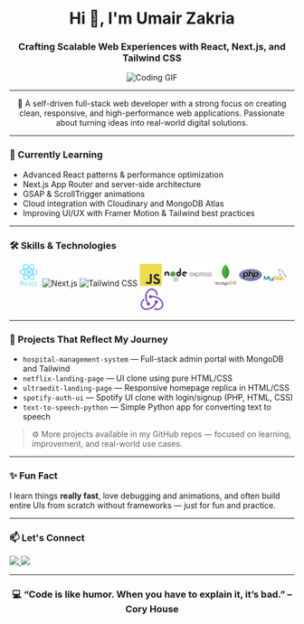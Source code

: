 <h1 align="center">Hi 👋, I'm Umair Zakria</h1>
<h3 align="center">Crafting Scalable Web Experiences with React, Next.js, and Tailwind CSS</h3>

<p align="center">
  <img src="https://media.giphy.com/media/qgQUggAC3Pfv687qPC/giphy.gif" width="500" alt="Coding GIF" />
</p>

---

<p align="center">
🚀 A self-driven full-stack web developer with a strong focus on creating clean, responsive, and high-performance web applications. Passionate about turning ideas into real-world digital solutions.
</p>

---

### 🌱 Currently Learning
- Advanced React patterns & performance optimization  
- Next.js App Router and server-side architecture  
- GSAP & ScrollTrigger animations  
- Cloud integration with Cloudinary and MongoDB Atlas  
- Improving UI/UX with Framer Motion & Tailwind best practices  

---

### 🛠️ Skills & Technologies
<p align="center">
  <img src="https://raw.githubusercontent.com/devicons/devicon/master/icons/react/react-original-wordmark.svg" alt="React" width="40" />
  <img src="https://cdn.worldvectorlogo.com/logos/nextjs-2.svg" alt="Next.js" width="40" />
  <img src="https://www.vectorlogo.zone/logos/tailwindcss/tailwindcss-icon.svg" alt="Tailwind CSS" width="40" />
  <img src="https://raw.githubusercontent.com/devicons/devicon/master/icons/javascript/javascript-original.svg" alt="JavaScript" width="40" />
  <img src="https://raw.githubusercontent.com/devicons/devicon/master/icons/nodejs/nodejs-original-wordmark.svg" alt="Node.js" width="40" />
  <img src="https://raw.githubusercontent.com/devicons/devicon/master/icons/express/express-original-wordmark.svg" alt="Express" width="40" />
  <img src="https://raw.githubusercontent.com/devicons/devicon/master/icons/mongodb/mongodb-original-wordmark.svg" alt="MongoDB" width="40" />
  <img src="https://raw.githubusercontent.com/devicons/devicon/master/icons/php/php-original.svg" alt="PHP" width="40" />
  <img src="https://raw.githubusercontent.com/devicons/devicon/master/icons/mysql/mysql-original-wordmark.svg" alt="MySQL" width="40" />
  <img src="https://raw.githubusercontent.com/devicons/devicon/master/icons/redux/redux-original.svg" alt="Redux" width="40" />
</p>

---

### 💼 Projects That Reflect My Journey
- `hospital-management-system` — Full-stack admin portal with MongoDB and Tailwind
- `netflix-landing-page` — UI clone using pure HTML/CSS
- `ultraedit-landing-page` — Responsive homepage replica in HTML/CSS
- `spotify-auth-ui` — Spotify UI clone with login/signup (PHP, HTML, CSS)
- `text-to-speech-python` — Simple Python app for converting text to speech

> ⚙️ More projects available in my GitHub repos — focused on learning, improvement, and real-world use cases.

---

### ✨ Fun Fact
I learn things **really fast**, love debugging and animations, and often build entire UIs from scratch without frameworks — just for fun and practice.

---

### 📫 Let's Connect
<p align="left">
  <a href="mailto:tomrichard872@gmail.com" target="_blank">
    <img src="https://img.shields.io/badge/Email-D14836?style=for-the-badge&logo=gmail&logoColor=white" />
  </a>
  <a href="https://github.com/UmairZakria" target="_blank">
    <img src="https://img.shields.io/badge/GitHub-181717?style=for-the-badge&logo=github&logoColor=white" />
  </a>
</p>

---

<h3 align="center">💻 “Code is like humor. When you have to explain it, it’s bad.” – Cory House</h3>

